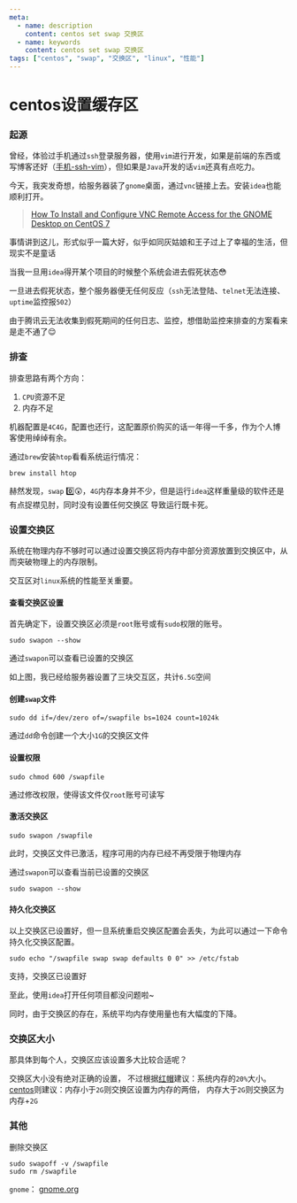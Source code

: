 ```yaml
---
meta:
  - name: description
    content: centos set swap 交换区
  - name: keywords
    content: centos set swap 交换区
tags: ["centos", "swap", "交换区", "linux", "性能"]
---
```

# centos设置缓存区

### 起源

曾经，体验过手机通过`ssh`登录服务器，使用`vim`进行开发，如果是前端的东西或写博客还好（[手机-ssh-vim](https://z.wiki/misc/phone-blog.html)），但如果是`Java`开发的话`vim`还真有点吃力。

今天，我突发奇想，给服务器装了`gnome`桌面，通过`vnc`链接上去。安装`idea`也能顺利打开。

> [How To Install and Configure VNC Remote Access for the GNOME Desktop on CentOS 7](https://www.digitalocean.com/community/tutorials/how-to-install-and-configure-vnc-remote-access-for-the-gnome-desktop-on-centos-7)

事情讲到这儿，形式似乎一篇大好，似乎如同灰姑娘和王子过上了幸福的生活，但现实不是童话

当我一旦用`idea`得开某个项目的时候整个系统会进去假死状态😳

<ImgView title="gnome" url="https://z.wiki/autoupload/20221129/pQy8.1792X2176-image.png" />

<ImgView title="idea" url="https://z.wiki/autoupload/20221129/duWx.1792X2176-image.png" />

一旦进去假死状态，整个服务器便无任何反应（`ssh`无法登陆、`telnet`无法连接、`uptime`监控报`502`）

<ImgView title="系统假死" url="https://z.wiki/autoupload/20221129/fHkd.1060X1898-image.png" />

<ImgView title="监控 502" url="https://z.wiki/autoupload/20221129/TeGc.1326X1338-image.png" />

由于腾讯云无法收集到假死期间的任何日志、监控，想借助监控来排查的方案看来是走不通了😌

### 排查

排查思路有两个方向：

1. `CPU`资源不足
2. 内存不足

机器配置是`4C4G`，配置也还行，这配置原价购买的话一年得一千多，作为个人博客使用绰绰有余。

通过`brew`安装`htop`看看系统运行情况：

```shell
brew install htop
```

<ImgView title="htop 查看监控" url="https://z.wiki/autoupload/20221129/vu7o.1990X2484-image.png" />

赫然发现，`swap` 0️⃣😲，`4G`内存本身并不少，但是运行`idea`这样重量级的软件还是有点捉襟见肘，同时没有设置任何交换区
导致运行既卡死。

### 设置交换区

系统在物理内存不够时可以通过设置交换区将内存中部分资源放置到交换区中，从而突破物理上的内存限制。

交互区对`linux`系统的性能至关重要。

#### 查看交换区设置

首先确定下，设置交换区必须是`root`账号或有`sudo`权限的账号。

```shell
sudo swapon --show
```

通过`swapon`可以查看已设置的交换区

<ImgView title="查看交换区" url="https://z.wiki/autoupload/20221129/Gmv4.630X1280-image.png" />


如上图，我已经给服务器设置了三块交互区，共计`6.5G`空间

#### 创建`swap`文件

```shell
sudo dd if=/dev/zero of=/swapfile bs=1024 count=1024k
```

通过`dd`命令创建一个大小`1G`的交换区文件

#### 设置权限

```shell
sudo chmod 600 /swapfile
```

通过修改权限，使得该文件仅`root`账号可读写

#### 激活交换区

```shell
sudo swapon /swapfile
```

此时，交换区文件已激活，程序可用的内存已经不再受限于物理内存

通过`swapon`可以查看当前已设置的交换区

```shell
sudo swapon --show
```

#### 持久化交换区

以上交换区已设置好，但一旦系统重启交换区配置会丢失，为此可以通过一下命令持久化交换区配置。

```shell
sudo echo "/swapfile swap swap defaults 0 0" >> /etc/fstab
```

支持，交换区已设置好

至此，使用`idea`打开任何项目都没问题啦~

<ImgView title="运行 idea" url="https://z.wiki/autoupload/20221129/hlwX.1792X2176-image.png" />

同时，由于交换区的存在，系统平均内存使用量也有大幅度的下降。

<ImgView title="内存监控 大幅下降" url="https://z.wiki/autoupload/20221129/vlDo.1076X2134-image.png" />

### 交换区大小

那具体到每个人，交换区应该设置多大比较合适呢？

交换区大小没有绝对正确的设置，
不过根据[红帽](https://www.redhat.com/en/blog/do-we-really-need-swap-modern-systems)建议：系统内存的`20%`大小。
[centos](https://www.centos.org/docs/5/html/Deployment_Guide-en-US/ch-swapspace.html)则建议：内存小于`2G`则交换区设置为内存的两倍，
内存大于`2G`则交换区为内存+`2G`

### 其他

删除交换区

```shell
sudo swapoff -v /swapfile
sudo rm /swapfile
```


`gnome`： [gnome.org](https://www.gnome.org/)


